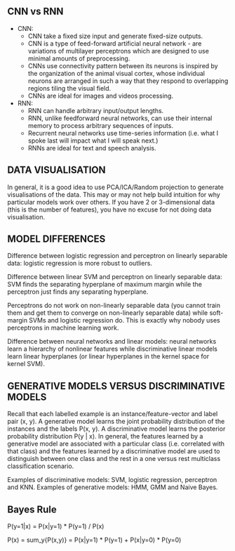 ## CNN vs RNN
* CNN:
  * CNN take a fixed size input and generate fixed-size outputs.
  * CNN is a type of feed-forward artificial neural network - are variations of multilayer perceptrons which are designed to use minimal amounts of preprocessing.
  * CNNs use connectivity pattern between its neurons is inspired by the organization of the animal visual cortex, whose individual neurons are arranged in such a way that they respond to overlapping regions tiling the visual field.
  * CNNs are ideal for images and videos processing.
* RNN:
  * RNN can handle arbitrary input/output lengths.
  * RNN, unlike feedforward neural networks, can use their internal memory to process arbitrary sequences of inputs.
  * Recurrent neural networks use time-series information (i.e. what I spoke last will impact what I will speak next.)
  * RNNs are ideal for text and speech analysis.

## DATA VISUALISATION
In general, it is a good idea to use PCA/ICA/Random projection to generate visualisations of the data. This may or may not help build intuition for why particular models work over others. If you have 2 or 3-dimensional data (this is the number of features), you have no excuse for not doing data visualisation.

## MODEL DIFFERENCES
Difference between logistic regression and perceptron on linearly separable data: logistic regression is more robust to outliers.
 
Difference between linear SVM and perceptron on linearly separable data: SVM finds the separating hyperplane of maximum margin while the perceptron just finds any separating hyperplane.
 
Perceptrons do not work on non-linearly separable data (you cannot train them and get them to converge on non-linearly separable data) while soft-margin SVMs and logistic regression do. This is exactly why nobody uses perceptrons in machine learning work.
 
Difference between neural networks and linear models: neural networks learn a hierarchy of nonlinear features while discriminative linear models learn linear hyperplanes (or linear hyperplanes in the kernel space for kernel SVM). 

## GENERATIVE MODELS VERSUS DISCRIMINATIVE MODELS
Recall that each labelled example is an instance/feature-vector and label pair (x, y). A generative model learns the joint probability distribution of the instances and the labels P(x, y). A discriminative model learns the posterior probability distribution P(y | x). In general, the features learned by a generative model are associated with a particular class (i.e. correlated with that class) and the features learned by a discriminative model are used to distinguish between one class and the rest in a one versus rest multiclass classification scenario.

Examples of discriminative models: SVM, logistic regression, perceptron and KNN.
Examples of generative models: HMM, GMM and Naive Bayes.

## Bayes Rule 
P(y=1|x) = P(x|y=1) * P(y=1) / P(x)

P(x) = sum_y{P(x,y)} = P(x|y=1) * P(y=1) + P(x|y=0) * P(y=0)

